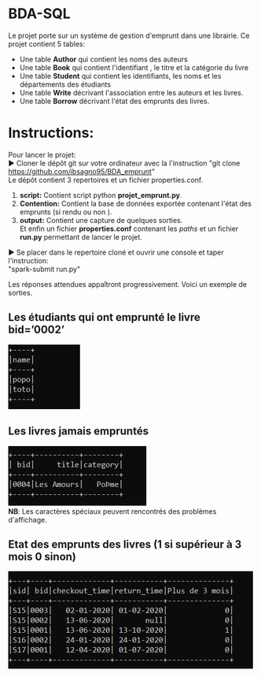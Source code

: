 # BDA-SQL
Le projet porte sur un système de gestion d'emprunt dans une librairie. Ce projet contient 5 tables:  
- Une table **Author** qui contient les noms des auteurs
- Une table **Book** qui contient l'identifiant , le titre et la catégorie du livre
- Une table **Student** qui contient les identifiants, les noms et les départements des étudiants
- Une table **Write** décrivant l'association entre les auteurs et les livres.
- Une table **Borrow** décrivant l'état des emprunts des livres.
# Instructions:  
Pour lancer le projet:  
:arrow_forward: Cloner le dépôt git sur votre ordinateur avec la l'instruction "git clone https://github.com/ibsagno95/BDA_emprunt"  
Le dépôt contient 3 repertoires et un fichier properties.conf.  
1. **script:** Contient script python **projet_emprunt.py**.  
3. **Contention:** Contient la base de données exportée contenant l'état des emprunts (si rendu ou non ).
4. **output:** Contient une capture de quelques sorties.  
Et enfin un fichier **properties.conf** contenant les *paths* et un fichier **run.py** permettant de lancer le projet.

:arrow_forward: Se placer dans le repertoire cloné et ouvrir une console et taper  l'instruction:  
"spark-submit run.py"

Les réponses attendues appaîtront progressivement. Voici un exemple de sorties.
## Les étudiants qui ont emprunté le livre bid=’0002’ 
![](https://github.com/ibsagno95/BDA-SQL/blob/main/Output/emprunt_0002.PNG)  

## Les livres jamais empruntés
![](https://github.com/ibsagno95/BDA-SQL/blob/main/Output/livres_jamais_emprunte.PNG)  
**NB**: Les caractères spéciaux peuvent rencontrés des problèmes d'affichage.

## Etat des emprunts des livres (1 si supérieur à 3 mois 0 sinon)
![](https://github.com/ibsagno95/BDA-SQL/blob/main/Output/etat_des_emprunts.PNG)   

